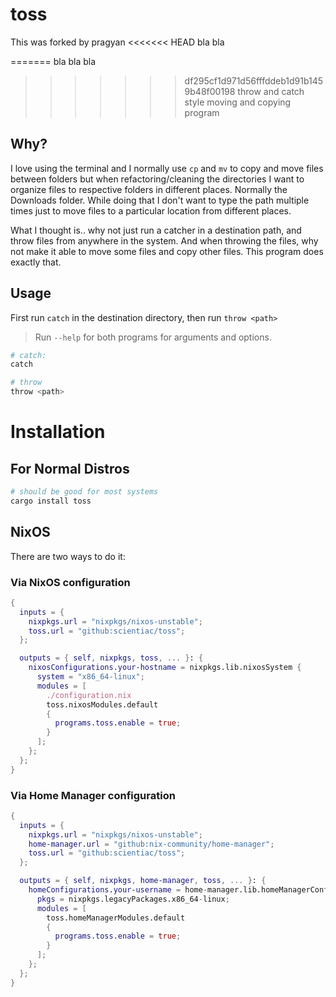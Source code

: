# toss
This was forked by pragyan
<<<<<<< HEAD
bla bla

=======
bla bla bla
>>>>>>> df295cf1d971d56fffddeb1d91b1459b48f00198
throw and catch style moving and copying program

## Why?

I love using the terminal and I normally use `cp` and `mv` to copy and move files between folders but when refactoring/cleaning the directories I want to organize files to respective folders in different places. Normally the Downloads folder. While doing that I don't want to type the path multiple times just to move files to a particular location from different places.

What I thought is.. why not just run a catcher in a destination path, and throw files from anywhere in the system. And when throwing the files, why not make it able to move some files and copy other files. This program does exactly that.

## Usage

First run `catch` in the destination directory, then run `throw <path>`
> Run `--help` for both programs for arguments and options.

```sh
# catch:
catch
```

```sh
# throw
throw <path>
```

# Installation

## For Normal Distros

```sh
# should be good for most systems
cargo install toss
```

## NixOS

There are two ways to do it:

### Via NixOS configuration

```nix
{
  inputs = {
    nixpkgs.url = "nixpkgs/nixos-unstable";
    toss.url = "github:scientiac/toss";
  };

  outputs = { self, nixpkgs, toss, ... }: {
    nixosConfigurations.your-hostname = nixpkgs.lib.nixosSystem {
      system = "x86_64-linux";
      modules = [
        ./configuration.nix
        toss.nixosModules.default
        {
          programs.toss.enable = true;
        }
      ];
    };
  };
}
```

### Via Home Manager configuration

```nix
{
  inputs = {
    nixpkgs.url = "nixpkgs/nixos-unstable";
    home-manager.url = "github:nix-community/home-manager";
    toss.url = "github:scientiac/toss";
  };

  outputs = { self, nixpkgs, home-manager, toss, ... }: {
    homeConfigurations.your-username = home-manager.lib.homeManagerConfiguration {
      pkgs = nixpkgs.legacyPackages.x86_64-linux;
      modules = [
        toss.homeManagerModules.default
        {
          programs.toss.enable = true;
        }
      ];
    };
  };
}
```
